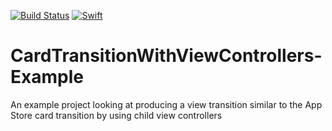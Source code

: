 [![Build 
Status](https://travis-ci.org/wibosco/CardTransitionWithViewControllers-Example.svg)](https://travis-ci.org/wibosco/CardTransitionWithViewControllers-Example)
<a href="https://swift.org"><img src="https://img.shields.io/badge/Swift-5.0-orange.svg?style=flat" alt="Swift" 
/></a>

# CardTransitionWithViewControllers-Example
An example project looking at producing a view transition similar to the App Store card transition by using child view controllers
